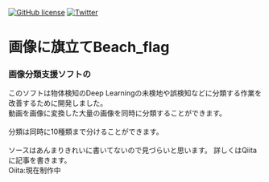 <a href="https://github.com/Yuto-Tomono/Beach_flag/blob/main/LICENSE"><img alt="GitHub license" src="https://img.shields.io/github/license/Yuto-Tomono/Beach_flag"></a>
<a href="https://twitter.com/intent/tweet?text=Wow:&url=https%3A%2F%2Fgithub.com%2FYuto-Tomono%2FBeach_flag"><img alt="Twitter" src="https://img.shields.io/twitter/url?style=social"></a>
# 画像に旗立てBeach_flag

<h3>画像分類支援ソフトの</h3>

このソフトは物体検知のDeep Learningの未検地や誤検知などに分類する作業を改善するために開発しました。<br>
動画を画像に変換した大量の画像を同時に分類することができます。<br><br>
分類は同時に10種類まで分けることができます。<br><br>
ソースはあんまりきれいに書いてないので見づらいと思います。
詳しくはQiitaに記事を書きます。<br>
Oiita:現在制作中
